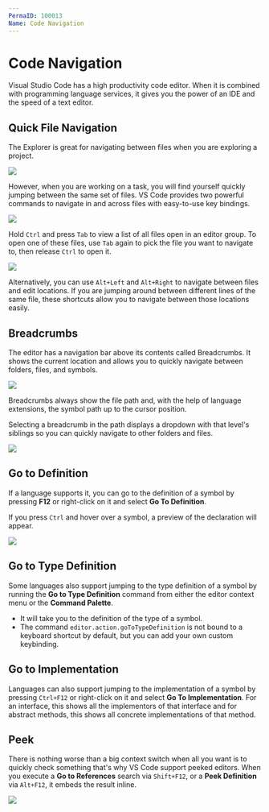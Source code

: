 ```yaml
---
PermaID: 100013
Name: Code Navigation
---
```


# Code Navigation

Visual Studio Code has a high productivity code editor. When it is combined with programming language services, it gives you the power of an IDE and the speed of a text editor. 

## Quick File Navigation

The Explorer is great for navigating between files when you are exploring a project. 

<img src="https://raw.githubusercontent.com/zzzprojects/learn-orm/master/tutorials/visual-studio-code/images/code-navigation-1.png">

However, when you are working on a task, you will find yourself quickly jumping between the same set of files. VS Code provides two powerful commands to navigate in and across files with easy-to-use key bindings.

<img src="https://raw.githubusercontent.com/zzzprojects/learn-orm/master/tutorials/visual-studio-code/images/code-navigation-2.png">

Hold `Ctrl` and press `Tab` to view a list of all files open in an editor group. To open one of these files, use `Tab` again to pick the file you want to navigate to, then release `Ctrl` to open it.

<img src="https://raw.githubusercontent.com/zzzprojects/learn-orm/master/tutorials/visual-studio-code/images/code-navigation-3.png">

Alternatively, you can use `Alt+Left` and `Alt+Right` to navigate between files and edit locations. If you are jumping around between different lines of the same file, these shortcuts allow you to navigate between those locations easily.

## Breadcrumbs

The editor has a navigation bar above its contents called Breadcrumbs. It shows the current location and allows you to quickly navigate between folders, files, and symbols.

<img src="https://raw.githubusercontent.com/zzzprojects/learn-orm/master/tutorials/visual-studio-code/images/code-navigation-4.png">

Breadcrumbs always show the file path and, with the help of language extensions, the symbol path up to the cursor position. 

Selecting a breadcrumb in the path displays a dropdown with that level's siblings so you can quickly navigate to other folders and files.

<img src="https://raw.githubusercontent.com/zzzprojects/learn-orm/master/tutorials/visual-studio-code/images/code-navigation-5.png">

## Go to Definition

If a language supports it, you can go to the definition of a symbol by pressing **F12** or right-click on it and select **Go To Definition**.

If you press `Ctrl` and hover over a symbol, a preview of the declaration will appear.

<img src="https://raw.githubusercontent.com/zzzprojects/learn-orm/master/tutorials/visual-studio-code/images/code-navigation-6.png">

## Go to Type Definition

Some languages also support jumping to the type definition of a symbol by running the **Go to Type Definition** command from either the editor context menu or the **Command Palette**. 

 - It will take you to the definition of the type of a symbol. 
 - The command `editor.action.goToTypeDefinition` is not bound to a keyboard shortcut by default, but you can add your own custom keybinding.

## Go to Implementation

Languages can also support jumping to the implementation of a symbol by pressing `Ctrl+F12` or right-click on it and select **Go To Implementation**. For an interface, this shows all the implementors of that interface and for abstract methods, this shows all concrete implementations of that method.

## Peek

There is nothing worse than a big context switch when all you want is to quickly check something that's why VS Code support peeked editors. When you execute a **Go to References** search via `Shift+F12`, or a **Peek Definition** via `Alt+F12`, it embeds the result inline.

<img src="https://raw.githubusercontent.com/zzzprojects/learn-orm/master/tutorials/visual-studio-code/images/code-navigation-7.png">

